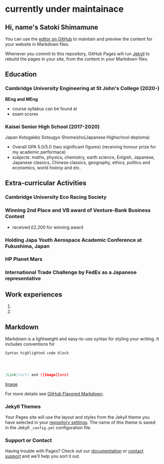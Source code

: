 # currently under maintainace
## Hi, name's Satoki Shimamune

You can use the [editor on GitHub](https://github.com/satoki22ti/profile/edit/gh-pages/index.md) to maintain and preview the content for your website in Markdown files.

Whenever you commit to this repository, GitHub Pages will run [Jekyll](https://jekyllrb.com/) to rebuild the pages in your site, from the content in your Markdown files.

## Education
### Cambridge University Engineering at St John's College (2020-)
**BEng and MEng**
- course syllabus can be found at
- exam scores

### Kaisei Senior High School (2017-2020)
Japan Kotogakko Sotsugyo Shomeisho(Japanese Highschool deploma)
- Overall GPA 5.0/5.0 (two significant figures) (receiving honour prize for my academic performace)
- _subjects_: maths, physics, chemistry, earth science, Enlgish, Japanese, Japanese classics, Chinese classics, geography, ethics, politics and economics, world histroy and etc.

## Extra-curricular Activities
### Cambridge University Eco Racing Society

### Winning 2nd Place and VB award of Venture-Bank Business Contest
- received £2,200 for winning award

### Holding Japa  Youth Aerospace Academic Conference at Fukushima, Japan

### HP Planet Mars

### International Trade Challenge by FedEx as a Japanese representative


## Work experiences
1.
2.

## Markdown

Markdown is a lightweight and easy-to-use syntax for styling your writing. It includes conventions for

```markdown
Syntax highlighted code block




[Link](url) and ![Image](src)
```
[Image](https://www.google.com/search?q=falcon+9&rlz=1C1CHBF_en-GBGB961GB961&tbm=isch&source=iu&ictx=1&fir=v2HLe5n4aLOEUM%252C7YuqAdz7VNvOqM%252C%252Fm%252F07v5bj&vet=1&usg=AI4_-kQkgsnRHJxk7bRojW6gb1ianwj4cw&sa=X&ved=2ahUKEwih8onV7LfyAhVCZcAKHWFhBkYQ_B16BAgrEAE#imgrc=v2HLe5n4aLOEUM)

For more details see [GitHub Flavored Markdown](https://guides.github.com/features/mastering-markdown/).

### Jekyll Themes

Your Pages site will use the layout and styles from the Jekyll theme you have selected in your [repository settings](https://github.com/satoki22ti/profile/settings/pages). The name of this theme is saved in the Jekyll `_config.yml` configuration file.

### Support or Contact

Having trouble with Pages? Check out our [documentation](https://docs.github.com/categories/github-pages-basics/) or [contact support](https://support.github.com/contact) and we’ll help you sort it out.
